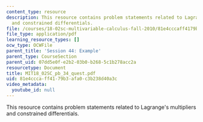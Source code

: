 ```yaml
---
content_type: resource
description: This resource contains problem statements related to Lagrange's multipliers
  and constrained differentials.
file: /courses/18-02sc-multivariable-calculus-fall-2010/81e4cccaff4179b3afa0c3b238d40a3c_MIT18_02SC_pb_34_quest.pdf
file_type: application/pdf
learning_resource_types: []
ocw_type: OCWFile
parent_title: 'Session 44: Example'
parent_type: CourseSection
parent_uid: 07dd5e0f-e2b2-03b0-b268-5c1b278acc2a
resourcetype: Document
title: MIT18_02SC_pb_34_quest.pdf
uid: 81e4ccca-ff41-79b3-afa0-c3b238d40a3c
video_metadata:
  youtube_id: null
---
```

This resource contains problem statements related to Lagrange's multipliers and constrained differentials.

